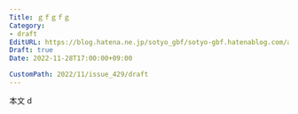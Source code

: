 ```yaml
---
Title: ｇｆｇｆｇ
Category:
- draft
EditURL: https://blog.hatena.ne.jp/sotyo_gbf/sotyo-gbf.hatenablog.com/atom/entry/4207112889940515021
Draft: true
Date: 2022-11-28T17:00:00+09:00

CustomPath: 2022/11/issue_429/draft
---
```


本文
d
